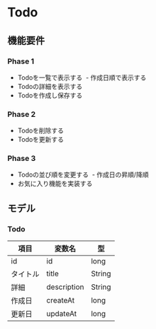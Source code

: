 # Todo

## 機能要件
### Phase 1
- Todoを一覧で表示する
  - 作成日順で表示する
- Todoの詳細を表示する
- Todoを作成し保存する

### Phase 2
- Todoを削除する
- Todoを更新する

### Phase 3
- Todoの並び順を変更する
  - 作成日の昇順/降順
- お気に入り機能を実装する

## モデル
### Todo
| 項目 | 変数名 | 型 |
|---|---|---|
|id|id|long|
|タイトル|title|String|
|詳細|description|String|
|作成日|createAt|long|
|更新日|updateAt|long|
